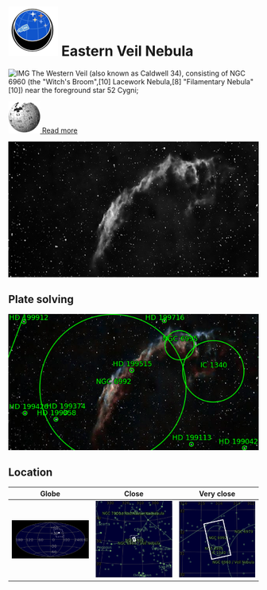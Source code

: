# ![](../Imaging//Common/pyl-tiny.png) Eastern Veil Nebula
![IMG](../Imaging//Original/Eastern_Veil_Nebula.jpg)
The Western Veil (also known as Caldwell 34), consisting of NGC 6960 (the "Witch's Broom",[10] Lacework Nebula,[8] "Filamentary Nebula"[10]) near the foreground star 52 Cygni;

[![](../Imaging/Common/Wikipedia.png) Read more](https://en.wikipedia.org/wiki/Veil_Nebula)

![IMG](../Imaging//Grayscale/Eastern_Veil_Nebula.jpg)


## Plate solving
![IMG](../Imaging//Annotated/Eastern_Veil_Nebula_Annotated.jpg)

## Location 

| Globe | Close | Very close |
| ----- | ----- | ----- |
|![IMG](../Imaging//Annotated/Eastern_Veil_Nebula_Globe.jpg) |![IMG](../Imaging//Annotated/Eastern_Veil_Nebula_Close.jpg) |![IMG](../Imaging//Annotated/Eastern_Veil_Nebula_Closer.jpg) |